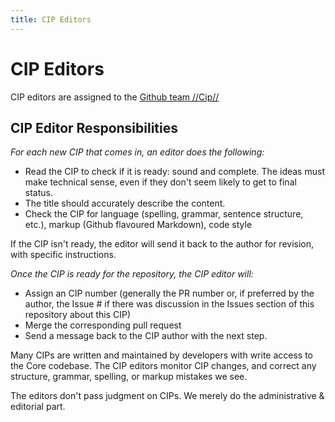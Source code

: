 ```yaml
---
title: CIP Editors
---
```

# CIP Editors

CIP editors are assigned to the [Github team //Cip//](https://github.com/orgs/core-coin/teams/cip)

## CIP Editor Responsibilities

*For each new CIP that comes in, an editor does the following:*

- Read the CIP to check if it is ready: sound and complete. The ideas must make technical sense, even if they don't seem likely to get to final status.
- The title should accurately describe the content.
- Check the CIP for language (spelling, grammar, sentence structure, etc.), markup (Github flavoured Markdown), code style

If the CIP isn't ready, the editor will send it back to the author for revision, with specific instructions.

*Once the CIP is ready for the repository, the CIP editor will:*

- Assign an CIP number (generally the PR number or, if preferred by the author, the Issue # if there was discussion in the Issues section of this repository about this CIP)
- Merge the corresponding pull request
- Send a message back to the CIP author with the next step.

Many CIPs are written and maintained by developers with write access to the Core codebase. The CIP editors monitor CIP changes, and correct any structure, grammar, spelling, or markup mistakes we see.

The editors don't pass judgment on CIPs. We merely do the administrative & editorial part.
